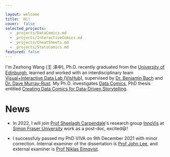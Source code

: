 ```yaml
---

layout: welcome
title:  Hi!
cover:  false
selected_projects:
  - _projects/DataComics.md
  - _projects/InteractiveComics.md
  - _projects/CheatSheets.md
  - _projects/StatsComics.md
featured: false
---
```



I'm Zezhong Wang (王 泽中), Ph.D. recently graduated from the [University of Edinburgh](https://www.ed.ac.uk/), learned and worked with an interdisciplinary team [Visual+Interactive Data Lab (VisHub)](https://vishub.net/), supervised by [Dr. Benjamin Bach](https://visualinteractivedata.github.io/bach.html) and [Dr. Dave Murray-Rust](http://dave.murray-rust.org/). My Ph.D. investigates [Data Comics](https://datacomics.github.io/), PhD thesis entitled [Creating Data Comics for Data-Driven Storytelling](https://era.ed.ac.uk/handle/1842/38793?show=full).

<!-- [Design Informatics](https://www.designinformatics.org/) -->
<!--projects-->

# News

* In 2022, I will join [Prof Sheelagh Carpendale](https://www.cs.sfu.ca/~sheelagh/)'s research group [InnoVis](http://sheelaghcarpendale.ca/) at [Simon Fraser University](https://www.sfu.ca/computing.html) work as a post-doc, excited😃!

* I successfuly passed my PhD VIVA on 9th December 2021 with minor correction. Internal examiner of the dissertation is [Prof John Lee](https://www.eca.ed.ac.uk/profile/prof-john-lee), and external examiner is [Prof Niklas Elmqvist](https://sites.umiacs.umd.edu/elm/).


<!-- ---
layout: page
title: 
sitemap: false

--- -->
